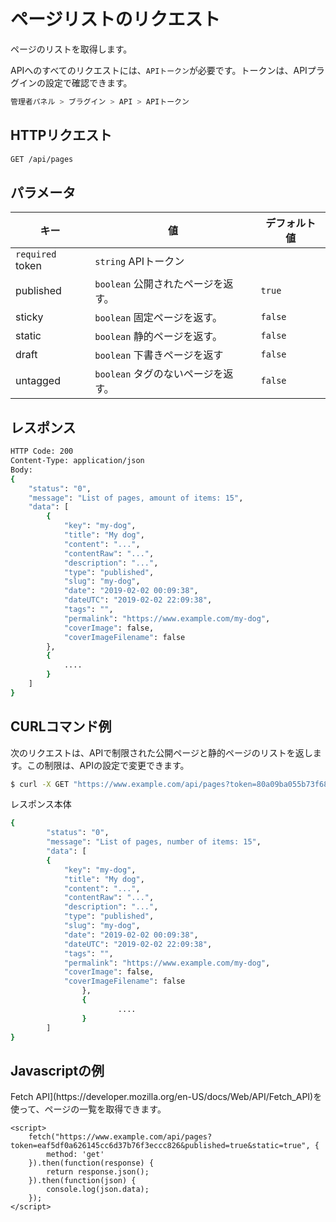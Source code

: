 # ページリストのリクエスト
<!-- position: 2 -->

ページのリストを取得します。

APIへのすべてのリクエストには、`APIトークン`が必要です。トークンは、APIプラグインの設定で確認できます。

```bash
管理者パネル > ブラグイン > API > APIトークン
```

<h2 id="request">HTTPリクエスト</h2>

```bash
GET /api/pages
```

<h2 id="parameters">パラメータ</h2>

| キー | 値 | デフォルト値 |
|-----|-------|---------------|
| `required` token | `string` APIトークン | |
| published | `boolean` 公開されたページを返す。 | `true` |
| sticky | `boolean` 固定ページを返す。 | `false` |
| static | `boolean` 静的ページを返す。 | `false` |
| draft | `boolean` 下書きページを返す | `false` |
| untagged | `boolean` タグのないページを返す。 | `false` |

<h2 id="response">レスポンス</h2>

```bash
HTTP Code: 200
Content-Type: application/json
Body:
{
	"status": "0",
	"message": "List of pages, amount of items: 15",
	"data": [
		{
			"key": "my-dog",
			"title": "My dog",
			"content": "...",
			"contentRaw": "...",
			"description": "...",
			"type": "published",
			"slug": "my-dog",
			"date": "2019-02-02 00:09:38",
			"dateUTC": "2019-02-02 22:09:38",
			"tags": "",
			"permalink": "https://www.example.com/my-dog",
			"coverImage": false,
			"coverImageFilename": false
		},
		{
			....
		}
	]
}
```

<h2 id="curl-example">CURLコマンド例</h2>
次のリクエストは、APIで制限された公開ページと静的ページのリストを返します。この制限は、APIの設定で変更できます。

```bash
$ curl -X GET "https://www.example.com/api/pages?token=80a09ba055b73f68e3c9e7c9ea12b432&published=true&static=true"
```

レスポンス本体

```bash
{
        "status": "0",
        "message": "List of pages, number of items: 15",
        "data": [
		{
			"key": "my-dog",
			"title": "My dog",
			"content": "...",
			"contentRaw": "...",
			"description": "...",
			"type": "published",
			"slug": "my-dog",
			"date": "2019-02-02 00:09:38",
			"dateUTC": "2019-02-02 22:09:38",
			"tags": "",
			"permalink": "https://www.example.com/my-dog",
			"coverImage": false,
			"coverImageFilename": false
                },
                {
                        ....
                }
        ]
}
```

<h2 id="javascript-example">Javascriptの例</h2>
Fetch API](https://developer.mozilla.org/en-US/docs/Web/API/Fetch_API)を使って、ページの一覧を取得できます。

```
<script>
	fetch("https://www.example.com/api/pages?token=eaf5df0a626145cc6d37b76f3eccc826&published=true&static=true", {
		method: 'get'
	}).then(function(response) {
		return response.json();
	}).then(function(json) {
		console.log(json.data);
	});
</script>
```
